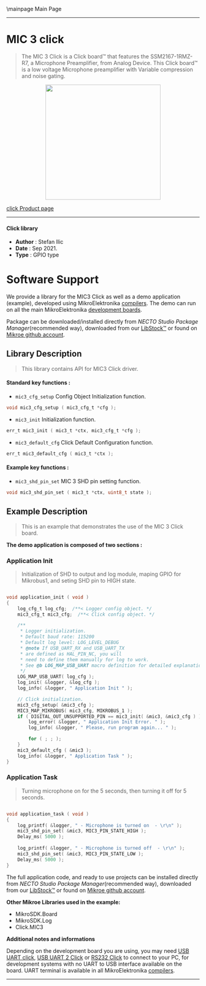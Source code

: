 \mainpage Main Page

---
# MIC 3 click

> The MIC 3 Click is a Click board™ that features the SSM2167-1RMZ-R7, a Microphone Preamplifier, from Analog Device. This Click board™ is a low voltage Microphone preamplifier with Variable compression and noise gating.

<p align="center">
  <img src="https://download.mikroe.com/images/click_for_ide/mic3_click.png" height=300px>
</p>

[click Product page](https://www.mikroe.com/mic-3-click)

---


#### Click library

- **Author**        : Stefan Ilic
- **Date**          : Sep 2021.
- **Type**          : GPIO type


# Software Support

We provide a library for the MIC3 Click
as well as a demo application (example), developed using MikroElektronika
[compilers](https://www.mikroe.com/necto-studio).
The demo can run on all the main MikroElektronika [development boards](https://www.mikroe.com/development-boards).

Package can be downloaded/installed directly from *NECTO Studio Package Manager*(recommended way), downloaded from our [LibStock&trade;](https://libstock.mikroe.com) or found on [Mikroe github account](https://github.com/MikroElektronika/mikrosdk_click_v2/tree/master/clicks).

## Library Description

> This library contains API for MIC3 Click driver.

#### Standard key functions :

- `mic3_cfg_setup` Config Object Initialization function.
```c
void mic3_cfg_setup ( mic3_cfg_t *cfg );
```

- `mic3_init` Initialization function.
```c
err_t mic3_init ( mic3_t *ctx, mic3_cfg_t *cfg );
```

- `mic3_default_cfg` Click Default Configuration function.
```c
err_t mic3_default_cfg ( mic3_t *ctx );
```

#### Example key functions :

- `mic3_shd_pin_set` MIC 3 SHD pin setting function.
```c
void mic3_shd_pin_set ( mic3_t *ctx, uint8_t state ); 
```

## Example Description

> This is an example that demonstrates the use of the MIC 3 Click board.

**The demo application is composed of two sections :**

### Application Init

> Initialization of SHD to output and log module, maping GPIO for Mikrobus1, and seting SHD pin to HIGH state.

```c

void application_init ( void ) 
{
    log_cfg_t log_cfg;  /**< Logger config object. */
    mic3_cfg_t mic3_cfg;  /**< Click config object. */

    /** 
     * Logger initialization.
     * Default baud rate: 115200
     * Default log level: LOG_LEVEL_DEBUG
     * @note If USB_UART_RX and USB_UART_TX 
     * are defined as HAL_PIN_NC, you will 
     * need to define them manually for log to work. 
     * See @b LOG_MAP_USB_UART macro definition for detailed explanation.
     */
    LOG_MAP_USB_UART( log_cfg );
    log_init( &logger, &log_cfg );
    log_info( &logger, " Application Init " );

    // Click initialization.
    mic3_cfg_setup( &mic3_cfg );
    MIC3_MAP_MIKROBUS( mic3_cfg, MIKROBUS_1 );
    if ( DIGITAL_OUT_UNSUPPORTED_PIN == mic3_init( &mic3, &mic3_cfg ) ) {
        log_error( &logger, " Application Init Error. " );
        log_info( &logger, " Please, run program again... " );

        for ( ; ; );
    }
    mic3_default_cfg ( &mic3 );
    log_info( &logger, " Application Task " );
}

```

### Application Task

> Turning microphone on for the 5 seconds, then turning it off for 5 seconds.

```c

void application_task ( void ) 
{
    log_printf( &logger, " - Microphone is turned on  - \r\n" );
    mic3_shd_pin_set( &mic3, MIC3_PIN_STATE_HIGH );
    Delay_ms( 5000 );
    
    log_printf( &logger, " - Microphone is turned off  - \r\n" );
    mic3_shd_pin_set( &mic3, MIC3_PIN_STATE_LOW );
    Delay_ms( 5000 );
}

```


The full application code, and ready to use projects can be installed directly from *NECTO Studio Package Manager*(recommended way), downloaded from our [LibStock&trade;](https://libstock.mikroe.com) or found on [Mikroe github account](https://github.com/MikroElektronika/mikrosdk_click_v2/tree/master/clicks).

**Other Mikroe Libraries used in the example:**

- MikroSDK.Board
- MikroSDK.Log
- Click.MIC3

**Additional notes and informations**

Depending on the development board you are using, you may need
[USB UART click](https://www.mikroe.com/usb-uart-click),
[USB UART 2 Click](https://www.mikroe.com/usb-uart-2-click) or
[RS232 Click](https://www.mikroe.com/rs232-click) to connect to your PC, for
development systems with no UART to USB interface available on the board. UART
terminal is available in all MikroElektronika
[compilers](https://shop.mikroe.com/compilers).

---
